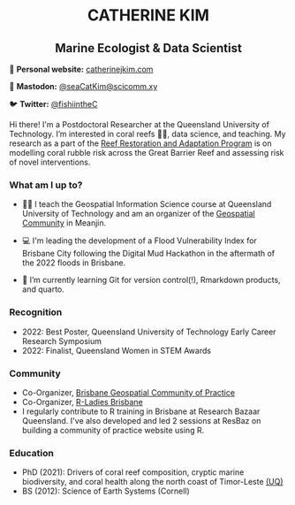 <h1 align="center"> CATHERINE KIM </h1>

<h2 align="center">Marine Ecologist & Data Scientist</h2>

📝 **Personal website:** [catherinejkim.com](https://catherinejkim.com)

🐘 **Mastodon:** [@seaCatKim@scicomm.xy](https://scicomm.xyz/@seaCatKim)

🐦 **Twitter:** [@fishiintheC](https://twitter.com/fishiinthec)
 
Hi there! I'm a Postdoctoral Researcher at the Queensland University of Technology. I’m interested in coral reefs 🌊🥽, data science, and teaching. My research as a part of the [Reef Restoration and Adaptation Program](https://gbrrestoration.org/) is on modelling coral rubble risk across the Great Barrier Reef and assessing risk of novel interventions. 

### What am I up to? 

- 👩‍🏫 I teach the Geospatial Information Science course at Queensland University of Technology and am an organizer of the [Geospatial Community](https://geospatial-community.netlify.app/about/) in Meanjin.

- 💻 I'm leading the development of a Flood Vulnerability Index for Brisbane City following the Digital Mud Hackathon in the aftermath of the 2022 floods in Brisbane. 

- 🌱 I’m currently learning Git for version control(!), Rmarkdown products, and quarto.

### Recognition

- 2022: Best Poster, Queensland University of Technology Early Career Research Symposium
- 2022: Finalist, Queensland Women in STEM Awards

### Community

- Co-Organizer, [Brisbane Geospatial Community of Practice](https://geospatial-community.netlify.app/about/)
- Co-Organizer, [R-Ladies Brisbane](https://github.com/rladies/meetup-presentations_brisbane#welcome-to-r-ladies-brisbane) 
- I regularly contribute to R training in Brisbane at Research Bazaar Queensland. I've also developed and led 2 sessions at ResBaz on building a community of practice website using R.

### Education

- PhD (2021): Drivers of coral reef composition, cryptic marine biodiversity, and coral health along the north coast of Timor-Leste [(UQ)](https://espace.library.uq.edu.au/view/UQ:47f4dc9)
- BS (2012): Science of Earth Systems (Cornell)
